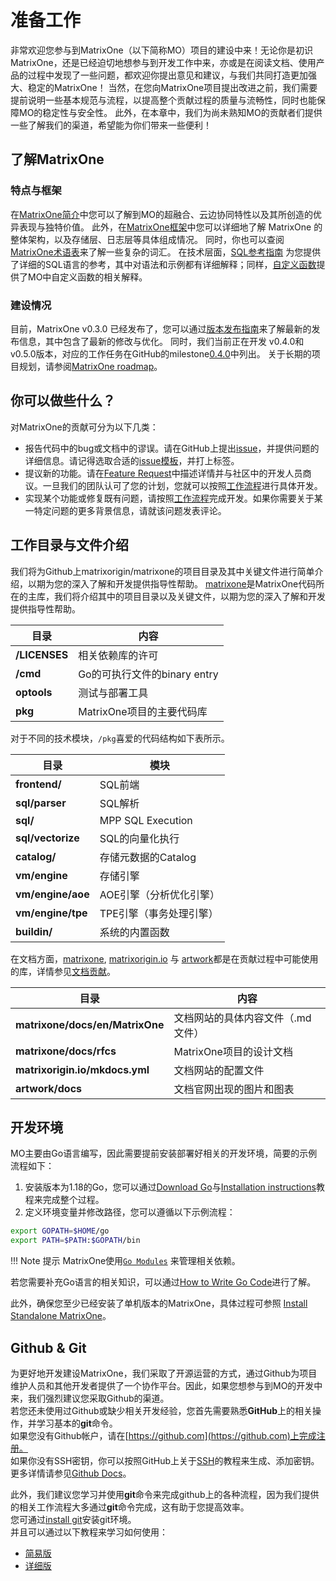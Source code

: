 # **准备工作**

非常欢迎您参与到MatrixOne（以下简称MO）项目的建设中来！无论你是初识MatrixOne，还是已经迫切地想参与到开发工作中来，亦或是在阅读文档、使用产品的过程中发现了一些问题，都欢迎你提出意见和建议，与我们共同打造更加强大、稳定的MatrixOne！
当然，在您向MatrixOne项目提出改进之前，我们需要提前说明一些基本规范与流程，以提高整个贡献过程的质量与流畅性，同时也能保障MO的稳定性与安全性。
此外，在本章中，我们为尚未熟知MO的贡献者们提供一些了解我们的渠道，希望能为你们带来一些便利！

## **了解MatrixOne**

### 特点与框架

在[MatrixOne简介](./../../Overview/matrixone-introduction.md)中您可以了解到MO的超融合、云边协同特性以及其所创造的优异表现与独特价值。
此外，在[MatrixOne框架](./../../Overview/matrixone-architecture.md)中您可以详细地了解 MatrixOne 的整体架构，以及存储层、日志层等具体组成情况。
同时，你也可以查阅[MatrixOne术语表](../../Glossary/glossary.md)来了解一些复杂的词汇。
在技术层面，[SQL参考指南](./../../Reference/SQL-Reference/Data-Definition-Statements/create-database.md) 为您提供了详细的SQL语言的参考，其中对语法和示例都有详细解释；同样，[自定义函数](./../../Reference/Builtin-Functions/Datetime/year.md)提供了MO中自定义函数的相关解释。

### 建设情况

目前，MatrixOne v0.3.0 已经发布了，您可以通过[版本发布指南](./../../Release-Notes/v0.3.0.md)来了解最新的发布信息，其中包含了最新的修改与优化。
同时，我们当前正在开发 v0.4.0和 v0.5.0版本，对应的工作任务在GitHub的milestone[0.4.0](https://github.com/matrixorigin/matrixone/milestone/5)中列出。
关于长期的项目规划，请参阅[MatrixOne roadmap](https://github.com/matrixorigin/matrixone/issues/613)。

## **你可以做些什么？**

对MatrixOne的贡献可分为以下几类：

* 报告代码中的bug或文档中的谬误。请在GitHub上提出[issue](https://github.com/matrixorigin/matrixone/issues/new/choose)，并提供问题的详细信息。请记得选取合适的[issue模板](./Report-Issues.md#issue-templates)，并打上标签。
* 提议新的功能。请在[Feature Request](https://github.com/matrixorigin/matrixone/issues/new/choose)中描述详情并与社区中的开发人员商议。一旦我们的团队认可了您的计划，您就可以按照[工作流程](contribute-code.md#workflow)进行具体开发。
* 实现某个功能或修复既有问题，请按照[工作流程](contribute-code.md#workflow)完成开发。如果你需要关于某一特定问题的更多背景信息，请就该问题发表评论。

## **工作目录与文件介绍**

我们将为Github上matrixorigin/matrixone的项目目录及其中关键文件进行简单介绍，以期为您的深入了解和开发提供指导性帮助。
[matrixone](https://github.com/matrixorigin/matrixone)是MatrixOne代码所在的主库，我们将介绍其中的项目目录以及关键文件，以期为您的深入了解和开发提供指导性帮助。

| 目录              | 内容                                                  |
| ------------------------------ | ------------------------------------------------------------ |
| **/LICENSES** | 相关依赖库的许可 |
| **/cmd** | Go的可执行文件的binary entry|
| **optools** | 测试与部署工具 |
| **pkg** | MatrixOne项目的主要代码库  |

对于不同的技术模块，`/pkg`喜爱的代码结构如下表所示。

| 目录            | 模块    |
| ------------------------------ | ------------------------------------------------------------ |
| **frontend/** | SQL前端|
| **sql/parser** | SQL解析 |
| **sql/** | MPP SQL Execution  |
| **sql/vectorize** | SQL的向量化执行   |
| **catalog/** | 存储元数据的Catalog |
| **vm/engine** |存储引擎 |
| **vm/engine/aoe** |  AOE引擎（分析优化引擎） |
| **vm/engine/tpe** |  TPE引擎（事务处理引擎）  |
| **buildin/** |  系统的内置函数 |

在文档方面，[matrixone](https://github.com/matrixorigin/matrixone), [matrixorigin.io](https://github.com/matrixorigin/matrixorigin.io) 与 [artwork](https://github.com/matrixorigin/artwork)都是在贡献过程中可能使用的库，详情参见[文档贡献](contribute-documentation.md)。

| 目录              | 内容                                                  |
| ------------------------------ | ------------------------------------------------------------ |
| **matrixone/docs/en/MatrixOne** | 文档网站的具体内容文件（.md文件）  |
| **matrixone/docs/rfcs** |MatrixOne项目的设计文档|
| **matrixorigin.io/mkdocs.yml** | 文档网站的配置文件 |
| **artwork/docs** | 文档官网出现的图片和图表|

## **开发环境**  

MO主要由Go语言编写，因此需要提前安装部署好相关的开发环境，简要的示例流程如下：

1. 安装版本为1.18的Go，您可以通过[Download Go](https://go.dev/dl/)与[Installation instructions](https://go.dev/doc/install)教程来完成整个过程。
2. 定义环境变量并修改路径，您可以遵循以下示例流程：

```sh
export GOPATH=$HOME/go  
export PATH=$PATH:$GOPATH/bin
```

!!! Note 提示
    MatrixOne使用[`Go Modules`](https://github.com/golang/go/wiki/Modules) 来管理相关依赖。

若您需要补充Go语言的相关知识，可以通过[How to Write Go Code](http://golang.org/doc/code.html)进行了解。

此外，确保您至少已经安装了单机版本的MatrixOne，具体过程可参照 [Install Standalone MatrixOne](./../../Get-Started/install-standalone-matrixone.md)。

## **Github & Git**

为更好地开发建设MatrixOne，我们采取了开源运营的方式，通过Github为项目维护人员和其他开发者提供了一个协作平台。因此，如果您想参与到MO的开发中来，我们强烈建议您采取Github的渠道。  
若您还未使用过Github或缺少相关开发经验，您首先需要熟悉**GitHub**上的相关操作，并学习基本的**git**命令。  
如果您没有Github帐户，请在[https://github.com](https://github.com)上完成注册。  
如果你没有SSH密钥，你可以按照GitHub上关于[SSH](https://docs.github.com/en/authentication/connecting-to-github-with-ssh/about-ssh)的教程来生成、添加密钥。  
更多详情请参见[Github Docs](https://docs.github.com/en)。   

此外，我们建议您学习并使用**git**命令来完成github上的各种流程，因为我们提供的相关工作流程大多通过**git**命令完成，这有助于您提高效率。  
您可通过[install git](http://git-scm.com/downloads)安装git环境。  
并且可以通过以下教程来学习如何使用：

* [简易版](https://education.github.com/git-cheat-sheet-education.pdf)
* [详细版](https://git-scm.com/book/en/v2)
